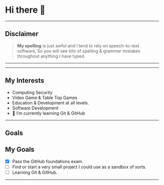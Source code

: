 # Hi there 👋

----
## Disclaimer
>**My spelling** is just awful and I tend to rely on speech-to-text software,
> So you will see lots of spelling & grammar mistakes throughout anything I have typed.
----

----
## My Interests 
- Computing Security
- Video Game & Table Top Games
- Education & Development at all levels.
- Software Development
- 🌱 I’m currently learning Git & GitHub
---

Goals
----
## My Goals
 -[X] Pass the GitHub foundations exam.
 -[ ] Find or start a very small project I could  use as a sandbox of sorts.
 -[ ] Learning Git & GitHub.
---


<!--
**JamesBarrettMsc/JamesBarrettMsc** is a ✨ _special_ ✨ repository because its `README.md` (this file) appears on your GitHub profile.

Here are some ideas to get you started:

- 🔭 I’m currently working on ...
- 🌱 I’m currently learning ...
- 👯 I’m looking to collaborate on ...
- 🤔 I’m looking for help with ...
- 💬 Ask me about ...
- 📫 How to reach me: ...
- 😄 Pronouns: ...
- ⚡ Fun fact: ...
-->
